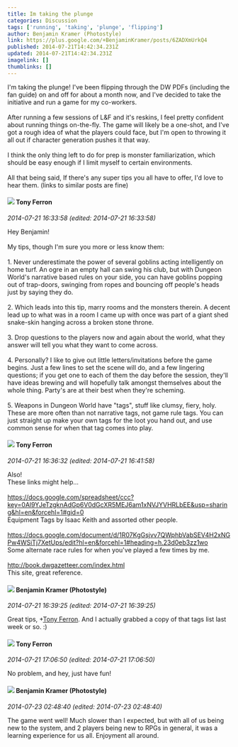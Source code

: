 ```yaml
---
title: Im taking the plunge
categories: Discussion
tags: ['running', 'taking', 'plunge', 'flipping']
author: Benjamin Kramer (Photostyle)
link: https://plus.google.com/+BenjaminKramer/posts/6ZADXmUrkQ4
published: 2014-07-21T14:42:34.231Z
updated: 2014-07-21T14:42:34.231Z
imagelink: []
thumblinks: []
---
```


I&#39;m taking the plunge! I&#39;ve been flipping through the DW PDFs (including the fan guide) on and off for about a month now, and I&#39;ve decided to take the initiative and run a game for my co-workers.<br /><br />After running a few sessions of L&amp;F and it&#39;s reskins, I feel pretty confident about running things on-the-fly. The game will likely be a one-shot, and I&#39;ve got a rough idea of what the players could face, but I&#39;m open to throwing it all out if character generation pushes it that way.<br /><br />I think the only thing left to do for prep is monster familiarization, which should be easy enough if I limit myself to certain environments.<br /><br />All that being said, If there&#39;s any super tips you all have to offer, I&#39;d love to hear them. (links to similar posts are fine)
<div id='comment z12ixfh4ktqrgzal123xevuxrsuegxuif04'>
  <h4><img src='{{site.baseurl}}//images/avatars/105317681442573084626_photo.jpg'> Tony Ferron</h4>
      <p><cite>2014-07-21 16:33:58 (edited: 2014-07-21 16:33:58)</cite></p>
        <p>Hey Benjamin!<br /><br />My tips, though I&#39;m sure you more or less know them:<br /><br />1. Never underestimate the power of several goblins acting intelligently on home turf. An ogre in an empty hall can swing his club, but with Dungeon World&#39;s narrative based rules on your side, you can have goblins popping out of trap-doors, swinging from ropes and bouncing off people&#39;s heads just by saying they do.<br /><br />2. Which leads into this tip, marry rooms and the monsters therein. A decent lead up to what was in a room I came up with once was part of a giant shed snake-skin hanging across a broken stone throne.<br /><br />3. Drop questions to the players now and again about the world, what they answer will tell you what they want to come across.<br /><br />4. Personally? I like to give out little letters/invitations before the game begins. Just a few lines to set the scene will do, and a few lingering questions; if you get one to each of them the day before the session, they&#39;ll have ideas brewing and will hopefully talk amongst themselves about the whole thing. Party&#39;s are at their best when they&#39;re scheming.<br /><br />5. Weapons in Dungeon World have &quot;tags&quot;, stuff like clumsy, fiery, holy. These are more often than not narrative tags, not game rule tags. You can just straight up make your own tags for the loot you hand out, and use common sense for when that tag comes into play.</p>
</div>
        

<div id='comment z12ixfh4ktqrgzal123xevuxrsuegxuif04'>
  <h4><img src='{{site.baseurl}}//images/avatars/105317681442573084626_photo.jpg'> Tony Ferron</h4>
      <p><cite>2014-07-21 16:36:32 (edited: 2014-07-21 16:41:58)</cite></p>
        <p>Also!<br />These links might help...<br /><br /><a href="https://docs.google.com/spreadsheet/ccc?key=0Al9YJeTzgknAdGp6V0dGcXR5MEJ6am1xNVJYVHRLbEE&amp;usp=sharing&amp;hl=en&amp;forcehl=1#gid=0" class="ot-anchor">https://docs.google.com/spreadsheet/ccc?key=0Al9YJeTzgknAdGp6V0dGcXR5MEJ6am1xNVJYVHRLbEE&amp;usp=sharing&amp;hl=en&amp;forcehl=1#gid=0</a><br />Equipment Tags by Isaac Keith and assorted other people.<br /><br /><a href="https://docs.google.com/document/d/1R07KgGsjvv7QWphbVabSEV4H2xNGPw4WSiTj7XetUps/edit?hl=en&amp;forcehl=1#heading=h.23d0eb3zz1wo" class="ot-anchor">https://docs.google.com/document/d/1R07KgGsjvv7QWphbVabSEV4H2xNGPw4WSiTj7XetUps/edit?hl=en&amp;forcehl=1#heading=h.23d0eb3zz1wo</a><br />Some alternate race rules for when you&#39;ve played a few times by me.<br /><br /><a href="http://book.dwgazetteer.com/index.html" class="ot-anchor">http://book.dwgazetteer.com/index.html</a><br />This site, great reference.</p>
</div>
        

<div id='comment z12ixfh4ktqrgzal123xevuxrsuegxuif04'>
  <h4><img src='{{site.baseurl}}//images/avatars/107323876295285638890_photo.jpg'> Benjamin Kramer (Photostyle)</h4>
      <p><cite>2014-07-21 16:39:25 (edited: 2014-07-21 16:39:25)</cite></p>
        <p>Great tips, <span class="proflinkWrapper"><span class="proflinkPrefix">+</span><a class="proflink" href="https://plus.google.com/105317681442573084626" oid="105317681442573084626">Tony Ferron</a></span>. And I actually grabbed a copy of that tags list last week or so. :)</p>
</div>
        

<div id='comment z12ixfh4ktqrgzal123xevuxrsuegxuif04'>
  <h4><img src='{{site.baseurl}}//images/avatars/105317681442573084626_photo.jpg'> Tony Ferron</h4>
      <p><cite>2014-07-21 17:06:50 (edited: 2014-07-21 17:06:50)</cite></p>
        <p>No problem, and hey, just have fun!</p>
</div>
        

<div id='comment z12ixfh4ktqrgzal123xevuxrsuegxuif04'>
  <h4><img src='{{site.baseurl}}//images/avatars/107323876295285638890_photo.jpg'> Benjamin Kramer (Photostyle)</h4>
      <p><cite>2014-07-23 02:48:40 (edited: 2014-07-23 02:48:40)</cite></p>
        <p>The game went well! Much slower than I expected, but with all of us being new to the system, and 2 players being new to RPGs in general, it was a learning experience for us all. Enjoyment all around.</p>
</div>
        